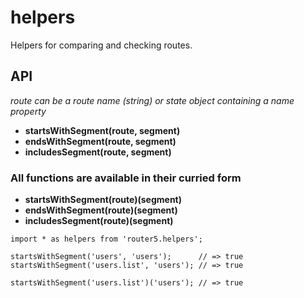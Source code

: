 # helpers

Helpers for comparing and checking routes.


## API

_route can be a route name (string) or state object containing a name property_

- __startsWithSegment(route, segment)__
- __endsWithSegment(route, segment)__
- __includesSegment(route, segment)__


### All functions are available in their curried form

- __startsWithSegment(route)(segment)__
- __endsWithSegment(route)(segment)__
- __includesSegment(route)(segment)__

```
import * as helpers from 'router5.helpers';

startsWithSegment('users', 'users');      // => true
startsWithSegment('users.list', 'users'); // => true

startsWithSegment('users.list')('users'); // => true
```
